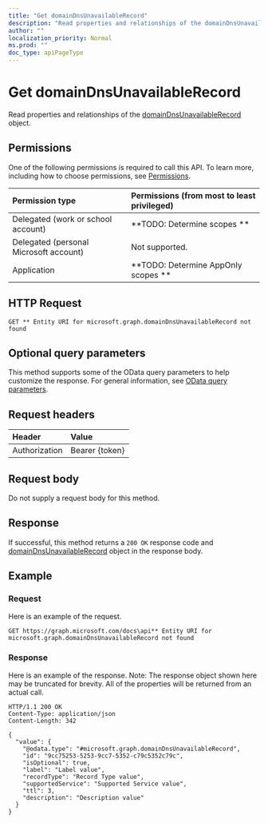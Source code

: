 ```yaml
---
title: "Get domainDnsUnavailableRecord"
description: "Read properties and relationships of the domainDnsUnavailableRecord object."
author: ""
localization_priority: Normal
ms.prod: ""
doc_type: apiPageType
---
```


# Get domainDnsUnavailableRecord

Read properties and relationships of the [domainDnsUnavailableRecord](../resources/domaindnsunavailablerecord.md) object.

## Permissions
One of the following permissions is required to call this API. To learn more, including how to choose permissions, see [Permissions](/concepts/permissions-reference.md).

|Permission type|Permissions (from most to least privileged)|
|:---|:---|
|Delegated (work or school account)|**TODO: Determine scopes **|
|Delegated (personal Microsoft account)|Not supported.|
|Application|**TODO: Determine AppOnly scopes **|

## HTTP Request
<!-- {
  "blockType": "ignored"
}
-->
``` http
GET ** Entity URI for microsoft.graph.domainDnsUnavailableRecord not found
```

## Optional query parameters
This method supports some of the OData query parameters to help customize the response. For general information, see [OData query parameters](/graph/query-parameters).

## Request headers
|Header|Value|
|:---|:---|
|Authorization|Bearer {token}|

## Request body
Do not supply a request body for this method.

## Response
If successful, this method returns a `200 OK` response code and [domainDnsUnavailableRecord](../resources/domaindnsunavailablerecord.md) object in the response body.

## Example

### Request
Here is an example of the request.
<!-- {
  "blockType": "request",
  "name": "get_domaindnsunavailablerecord"
}
-->
``` http
GET https://graph.microsoft.com/docs\api** Entity URI for microsoft.graph.domainDnsUnavailableRecord not found
```

### Response
Here is an example of the response. Note: The response object shown here may be truncated for brevity. All of the properties will be returned from an actual call.
<!-- {
  "blockType": "response",
  "truncated": true,
  "@odata.type": "microsoft.graph.domainDnsUnavailableRecord"
}
-->
``` http
HTTP/1.1 200 OK
Content-Type: application/json
Content-Length: 342

{
  "value": {
    "@odata.type": "#microsoft.graph.domainDnsUnavailableRecord",
    "id": "9cc75253-5253-9cc7-5352-c79c5352c79c",
    "isOptional": true,
    "label": "Label value",
    "recordType": "Record Type value",
    "supportedService": "Supported Service value",
    "ttl": 3,
    "description": "Description value"
  }
}
```

